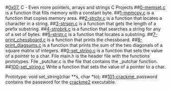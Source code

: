 #[0x07.](./0x07.) C - Even more pointers, arrays and strings C Projects
##[0-memset.c](./0-memset.c) is a function that fills memory with a constant byte.
##[1-memcpy.c](./1-memcpy.c) is a function that copies memory area.
##[2-strchr.c](./strchr.c) is a function that locates a character in a string.
##[3-strspn.c](./3-strspn.c) is a function that gets the length of a prefix substring.
##[4-strpbrk.c](4-strpbrk.c) is a function that searches a string for any of a set of bytes.
##[5-strstr.c](./5-strstr.c) is a function that locates a substring.
##[7-print_chessboard.c](./7-print_chessboard) is a function that prints the chessboard.
##[8-print_diagsums.c](./8-print_diagsums.c) is a function that prints the sum of the two diagonals of a square matrix of integers.
##[0-set_string.c](./0-set_string.c) is a function that sets the value of a pointer to a char.
File main.h is the header file with the functions prototypes.
File _putchar.c is the file that contains the _putchar function.
##[100-set_string.c](./100-set_string.c) Write a function that sets the value of a pointer to a char.

Prototype: void set_string(char **s, char *to);
##[101-crackme](./101-crackme)_password contains the password for the [crackme2](./crackme2) executable.
